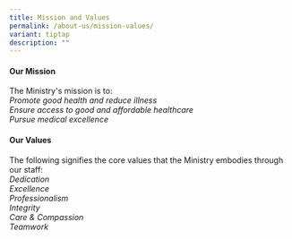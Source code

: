 ```yaml
---
title: Mission and Values
permalink: /about-us/mission-values/
variant: tiptap
description: ""
---
```

<h4><strong>Our Mission</strong></h4><p>The Ministry's mission is to:<br><em>Promote good health and reduce illness<br>Ensure access to good and affordable healthcare<br>Pursue medical excellence</em></p><p></p><h4><strong>Our Values</strong></h4><p>The following signifies the core values that the Ministry embodies through our staff:<br><em>Dedication<br>Excellence<br>Professionalism<br>Integrity<br>Care &amp; Compassion<br>Teamwork</em></p>